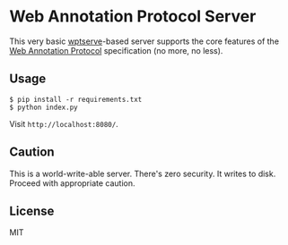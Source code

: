 # Web Annotation Protocol Server

This very basic [wptserve]()-based server supports the core features of the
[Web Annotation Protocol]() specification (no more, no less).

## Usage

```
$ pip install -r requirements.txt
$ python index.py
```

Visit `http://localhost:8080/`.

## Caution

This is a world-write-able server. There's zero security. It writes to disk. Proceed with appropriate caution.

## License

MIT
